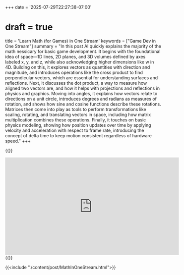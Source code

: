 +++
date = '2025-07-29T22:27:38-07:00'
# draft = true
title = 'Learn Math (for Games) in One Stream'
keywords = ["Game Dev in One Stream"]
summary = "In this post AI quickly explains the majority of the math nessicary for basic game development. It begins with the foundational idea of space—1D lines, 2D planes, and 3D volumes defined by axes labeled x, y, and z, while also acknowledging higher dimensions like w in 4D. Building on this, it explores vectors as quantities with direction and magnitude, and introduces operations like the cross product to find perpendicular vectors, which are essential for understanding surfaces and reflections. Next, it discusses the dot product, a way to measure how aligned two vectors are, and how it helps with projections and reflections in physics and graphics. Moving into angles, it explains how vectors relate to directions on a unit circle, introduces degrees and radians as measures of rotation, and shows how sine and cosine functions describe these rotations. Matrices then come into play as tools to perform transformations like scaling, rotating, and translating vectors in space, including how matrix multiplication combines these operations. Finally, it touches on basic physics modeling, showing how position updates over time by applying velocity and acceleration with respect to frame rate, introducing the concept of delta time to keep motion consistent regardless of hardware speed."
+++

{{<rawhtml>}}
<iframe width="560" height="315" src="https://www.youtube.com/embed/zuoHJYgP270?si=6m4Pfatvo5WS7mRS" title="YouTube video player" frameborder="0" allow="accelerometer; autoplay; clipboard-write; encrypted-media; gyroscope; picture-in-picture; web-share" referrerpolicy="strict-origin-when-cross-origin" allowfullscreen></iframe>
{{</rawhtml>}}

{{<include "./content/post/MathInOneStream.html">}}